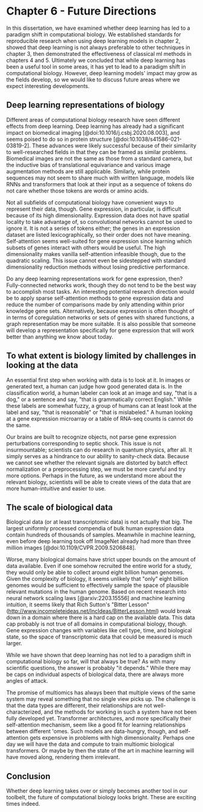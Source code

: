 # Chapter 6 - Future Directions

In this dissertation, we have examined whether deep learning has led to a paradigm shift in computational biology.
We established standards for reproducible research when using deep learning models in chapter 2, showed that deep learning is not always preferable to other techniques in chapter 3, then demonstrated the effectiveness of classical ml methods in chapters 4 and 5.
Ultimately we concluded that while deep learning has been a useful tool in some areas, it has yet to lead to a paradigm shift in computational biology.
However, deep learning models' impact may grow as the fields develop, so we would like to discuss future areas where we expect interesting developments.

## Deep learning representations of biology

Different areas of computational biology research have seen different effects from deep learning.
Deep learning has already had a significant impact on biomedical imaging [@doi:10.1016/j.csbj.2020.08.003], and seems poised to do so in protein structure [@doi:10.1038/s41586-021-03819-2].
These advances were likely successful because of their similarity to well-researched fields in that they can be framed as similar problems.
Biomedical images are not the same as those from a standard camera, but the inductive bias of translational equivariance and various image augmentation methods are still applicable.
Similarly, while protein sequences may not seem to share much with written language, models like RNNs and transformers that look at their input as a sequence of tokens do not care whether those tokens are words or amino acids.

Not all subfields of computational biology have convenient ways to represent their data, though.
Gene expression, in particular, is difficult because of its high dimensionality.
Expression data does not have spatial locality to take advantage of, so convolutional networks cannot be used to ignore it.
It is not a series of tokens either; the genes in an expression dataset are listed lexicographically, so their order does not have meaning.
Self-attention seems well-suited for gene expression since learning which subsets of genes interact with others would be useful. 
The high dimensionality makes vanilla self-attention infeasible though, due to the quadratic scaling.
This issue cannot even be sidestepped with standard dimensionality reduction methods without losing predictive performance.

Do any deep learning representations work for gene expression, then?
Fully-connected networks work, though they do not tend to be the best way to accomplish most tasks.
An interesting potential research direction would be to apply sparse self-attention methods to gene expression data and reduce the number of comparisons made by only attending within prior knowledge gene sets.
Alternatively, because expression is often thought of in terms of coregulation networks or sets of genes with shared functions, a graph representation may be more suitable.
It is also possible that someone will develop a representation specifically for gene expression that will work better than anything we know about today.

## To what extent is biology limited by challenges in looking at the data

An essential first step when working with data is to look at it.
In images or generated text, a human can judge how good generated data is.
In the classification world, a human labeler can look at an image and say, "that is a dog," or a sentence and say, "that is grammatically correct English."
While these labels are somewhat fuzzy, a group of humans can at least look at the label and say, "that is reasonable" or "that is mislabeled."
A human looking at a gene expression microarray or a table of RNA-seq counts is cannot do the same.

Our brains are built to recognize objects, not parse gene expression perturbations corresponding to septic shock.
This issue is not insurmountable; scientists can do research in quantum physics, after all.
It simply serves as a hindrance to our ability to sanity-check data.
Because we cannot see whether the relevant signals are distorted by batch effect normalization or a preprocessing step, we must be more careful and try more options.
Perhaps in the future, as we understand more about the relevant biology, scientists will be able to create views of the data that are more human-intuitive and easier to use.

## The scale of biological data

Biological data (or at least transcriptomic data) is not actually that big.
The largest uniformly processed compendia of bulk human expression data contain hundreds of thousands of samples.
Meanwhile in machine learning, even before deep learning took off ImageNet already had more than three million images [@doi:10.1109/CVPR.2009.5206848].

Worse, many biological domains have strict upper bounds on the amount of data available.
Even if one somehow recruited the entire world for a study, they would only be able to collect around eight billion human genomes.
Given the complexity of biology, it seems unlikely that "only" eight billion genomes would be sufficient to effectively sample the space of plausible relevant mutations in the human genome.
Based on recent research into neural network scaling laws [@arxiv:2203.15556] and machine learning intuition, it seems likely that Rich Sutton's "Bitter Lesson" (http://www.incompleteideas.net/IncIdeas/BitterLesson.html) would break down in a domain where there is a hard cap on the available data.
This data cap probably is not true of all domains in computational biology, though.
Gene expression changes with variables like cell type, time, and biological state, so the space of transcriptomic data that could be measured is much larger.

While we have shown that deep learning has not led to a paradigm shift in computational biology so far, will that always be true? 
As with many scientific questions, the answer is probably "it depends."
While there may be caps on individual aspects of biological data, there are always more angles of attack.

The promise of multiomics has always been that multiple views of the same system may reveal something that no single view picks up.
The challenge is that the data types are different, their relationships are not well-characterized, and the methods for working in such a system have not been fully developed yet.
Transformer architectures, and more specifically their self-attention mechanism, seem like a good fit for learning relationships between different 'omes.
Such models are data-hungry, though, and self-attention gets expensive in problems with high dimensionality.
Perhaps one day we will have the data and compute to train multiomic biological transformers.
Or maybe by then the state of the art in machine learning will have moved along, rendering them irrelevant.

## Conclusion
Whether deep learning takes over or simply becomes another tool in our toolbelt, the future of computational biology looks bright.
These are exciting times indeed.
